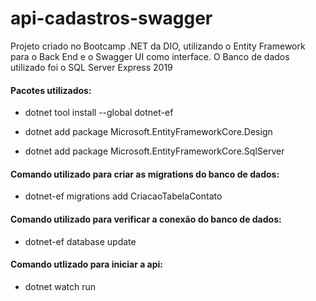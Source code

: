 # api-cadastros-swagger
Projeto criado no Bootcamp .NET da DIO, utilizando  o Entity Framework para o Back End e o Swagger UI como interface. O Banco de dados utilizado foi o SQL Server Express 2019

<h4>Pacotes utilizados:</h4> 


- dotnet tool install --global dotnet-ef


- dotnet add package Microsoft.EntityFrameworkCore.Design


- dotnet add package Microsoft.EntityFrameworkCore.SqlServer


<h4>Comando utilizado para criar as migrations do banco de dados:</h4>

- dotnet-ef migrations add CriacaoTabelaContato


<h4>Comando utilizado para verificar a conexão do banco de dados:</h4>


- dotnet-ef database update


<h4>Comando utlizado para iniciar a api:</h4>


- dotnet watch run
